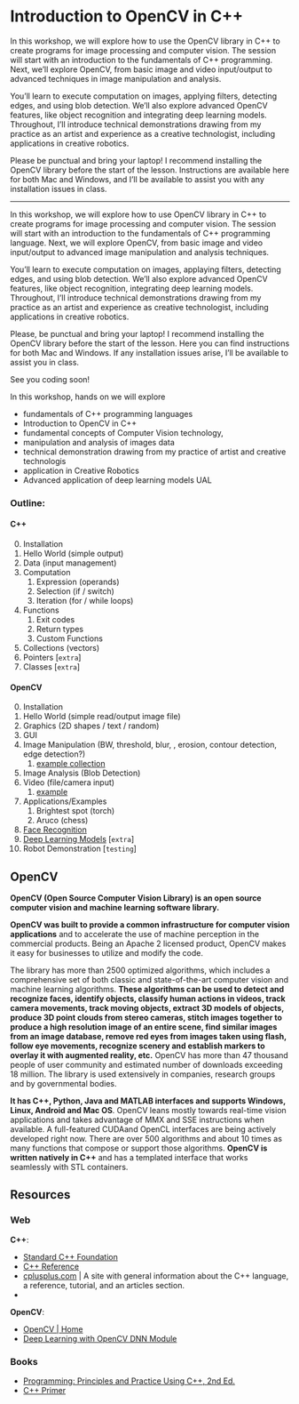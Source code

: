 # Introduction to OpenCV in C++

In this workshop, we will explore how to use the OpenCV library in C++ to create programs for image processing and computer vision. The session will start with an introduction to the fundamentals of C++ programming. Next, we’ll explore OpenCV, from basic image and video input/output to advanced techniques in image manipulation and analysis.

You’ll learn to execute computation on images, applying filters, detecting edges, and using blob detection. We’ll also explore advanced OpenCV features, like object recognition and integrating deep learning models. Throughout, I’ll introduce technical demonstrations drawing from my practice as an artist and experience as a creative technologist, including applications in creative robotics.

Please be punctual and bring your laptop! I recommend installing the OpenCV library before the start of the lesson. Instructions are available here for both Mac and Windows, and I’ll be available to assist you with any installation issues in class.


---
In this workshop, we will explore how to use OpenCV library in C++ to create programs for image processing and computer vision. The session will start with an introduction to the fundamentals of C++ programming language. Next, we will explore OpenCV, from basic image and video input/output to advanced image manipulation and analysis techniques.

You’ll learn to execute computation on images, applaying filters, detecting edges, and using blob detection. We’ll also explore advanced OpenCV features, like object recognition, integrating deep learning models. Throughout, I’ll introduce technical demonstrations drawing from my practice as an artist and experience as creative technologist, including applications in creative robotics.

Please, be punctual and bring your laptop! I recommend installing the OpenCV library before the start of the lesson. Here you can find instructions for both Mac and Windows. If any installation issues arise, I’ll be available to assist you in class.

See you coding soon!


In this workshop, hands on we will explore 
- fundamentals of C++ programming languages
- Introduction to OpenCV in C++
- fundamental concepts of Computer Vision technology, 
- manipulation and analysis of images data
- technical demonstration drawing from my practice of artist and creative technologis
- application in Creative Robotics
- Advanced application of deep learning models UAL

### Outline:
#### C++
0. Installation
1. Hello World (simple output)
2. Data (input management)
3. Computation 
   1. Expression (operands)
   2. Selection (if / switch)
   3. Iteration (for / while loops)
4. Functions
   1. Exit codes
   2. Return types
   3. Custom Functions
5. Collections (vectors)
6. Pointers [`extra`]
7. Classes [`extra`]

#### OpenCV
0. Installation
1. Hello World (simple read/output image file)
2. Graphics (2D shapes / text / random)
3. GUI
4. Image Manipulation (BW, threshold, blur, , erosion, contour detection, edge detection?)
   1. [example collection](https://docs.opencv.org/4.x/d8/d54/tutorial_js_imgproc_camera.html)
5. Image Analysis (Blob Detection)
6. Video (file/camera input)
   1. [example](https://docs.opencv.org/4.x/d8/dfe/classcv_1_1VideoCapture.html#:~:text=Detailed%20Description)
7. Applications/Examples
   1. Brightest spot (torch)
   2. Aruco (chess)
8. [Face Recognition](https://docs.opencv.org/4.x/da/d60/tutorial_face_main.html)
9. [Deep Learning Models](https://docs.opencv.org/4.x/d0/dd4/tutorial_dnn_face.html) [`extra`]
10. Robot Demonstration [`testing`]

## OpenCV
**OpenCV (Open Source Computer Vision Library) is an open source computer vision and machine learning software library.**

**OpenCV was built to provide a common infrastructure for computer vision applications** and to accelerate the use of machine perception in the commercial products. Being an Apache 2 licensed product, OpenCV makes it easy for businesses to utilize and modify the code.

The library has more than 2500 optimized algorithms, which includes a comprehensive set of both classic and state-of-the-art computer vision and machine learning algorithms. **These algorithms can be used to detect and recognize faces, identify objects, classify human actions in videos, track camera movements, track moving objects, extract 3D models of objects, produce 3D point clouds from stereo cameras, stitch images together to produce a high resolution image of an entire scene, find similar images from an image database, remove red eyes from images taken using flash, follow eye movements, recognize scenery and establish markers to overlay it with augmented reality, etc.** OpenCV has more than 47 thousand people of user community and estimated number of downloads exceeding 18 million. The library is used extensively in companies, research groups and by governmental bodies.

**It has C++, Python, Java and MATLAB interfaces and supports Windows, Linux, Android and Mac OS**. OpenCV leans mostly towards real-time vision applications and takes advantage of MMX and SSE instructions when available. A full-featured CUDAand OpenCL interfaces are being actively developed right now. There are over 500 algorithms and about 10 times as many functions that compose or support those algorithms. **OpenCV is written natively in C++** and has a templated interface that works seamlessly with STL containers.

## Resources
### Web
**C++**:
- [Standard C++ Foundation](https://isocpp.org/)
- [C++ Reference](https://en.cppreference.com/w/)
- [cplusplus.com](https://cplusplus.com/) | A site with general information about the C++ language, a reference, tutorial, and an articles section.
- 

**OpenCV**:
- [OpenCV | Home](https://opencv.org/)
- [Deep Learning with OpenCV DNN Module](https://learnopencv.com/deep-learning-with-opencvs-dnn-module-a-definitive-guide/)
### Books
- [Programming: Principles and Practice Using C++, 2nd Ed.](https://www.informit.com/store/programming-principles-and-practice-using-c-plus-plus-9780321992789)
- [C++ Primer](https://www.amazon.com/Primer-5th-Stanley-B-Lippman/dp/0321714113?s=books&ie=UTF8&qid=1343780237&sr=1-1&keywords=c%2B%2B+primer)

